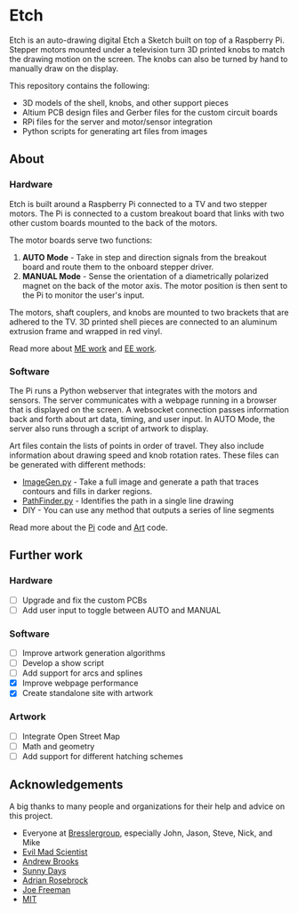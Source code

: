# Etch

Etch is an auto-drawing digital Etch a Sketch built on top of a Raspberry Pi. Stepper motors mounted under a television turn 3D printed knobs to match the drawing motion on the screen. The knobs can also be turned by hand to manually draw on the display.

This repository contains the following:

* 3D models of the shell, knobs, and other support pieces
* Altium PCB design files and Gerber files for the custom circuit boards
* RPi files for the server and motor/sensor integration
* Python scripts for generating art files from images

## About

### Hardware

Etch is built around a Raspberry Pi connected to a TV and two stepper motors. The Pi is connected to a custom breakout board that links with two other custom boards mounted to the back of the motors.

The motor boards serve two functions:

1. **AUTO Mode** - Take in step and direction signals from the breakout board and route them to the onboard stepper driver.
2. **MANUAL Mode** - Sense the orientation of a diametrically polarized magnet on the back of the motor axis. The motor position is then sent to the Pi to monitor the user's input.

The motors, shaft couplers, and knobs are mounted to two brackets that are adhered to the TV. 3D printed shell pieces are connected to an aluminum extrusion frame and wrapped in red vinyl.

Read more about [ME work](https://github.com/benb116/Etch/tree/master/ME) and [EE work](https://github.com/benb116/Etch/tree/master/EE).

### Software

The Pi runs a Python webserver that integrates with the motors and sensors. The server communicates with a webpage running in a browser that is displayed on the screen. A websocket connection passes information back and forth about art data, timing, and user input. In AUTO Mode, the server also runs through a script of artwork to display.

Art files contain the lists of points in order of travel. They also include information about drawing speed and knob rotation rates. These files can be generated with different methods:

* [ImageGen.py](https://github.com/benb116/Etch/blob/master/Art/ImageGen.py) - Take a full image and generate a path that traces contours and fills in darker regions.
* [PathFinder.py](https://github.com/benb116/Etch/blob/master/Art/pathfinder.py) - Identifies the path in a single line drawing
* DIY - You can use any method that outputs a series of line segments

Read more about the [Pi](https://github.com/benb116/Etch/tree/master/rPi) code and [Art](https://github.com/benb116/Etch/tree/master/Art) code.

## Further work

### Hardware

- [ ] Upgrade and fix the custom PCBs
- [ ] Add user input to toggle between AUTO and MANUAL

### Software

- [ ] Improve artwork generation algorithms
- [ ] Develop a show script
- [ ] Add support for arcs and splines
- [x] Improve webpage performance
- [x] Create standalone site with artwork

### Artwork

- [ ] Integrate Open Street Map
- [ ] Math and geometry
- [ ] Add support for different hatching schemes

## Acknowledgements

A big thanks to many people and organizations for their help and advice on this project.

* Everyone at [Bresslergroup](https://www.bresslergroup.com/), especially John, Jason, Steve, Nick, and Mike
* [Evil Mad Scientist](https://wiki.evilmadscientist.com/StippleGen)
* [Andrew Brooks](https://brooksandrew.github.io/simpleblog/articles/intro-to-graph-optimization-solving-cpp/)
* [Sunny Days](http://sunnybala.com/2018/09/10/python-etch-a-sketch.html)
* [Adrian Rosebrock](https://www.pyimagesearch.com/2015/04/06/zero-parameter-automatic-canny-edge-detection-with-python-and-opencv/)
* [Joe Freeman](https://web.archive.org/web/20140918131540/http://joefreeman.co.uk/blog/2009/09/lineographic-interpretations-of-images-with-an-etch-a-sketch/)
* [MIT](http://web.mit.edu/urban_or_book/www/book/chapter6/6.4.4.html)